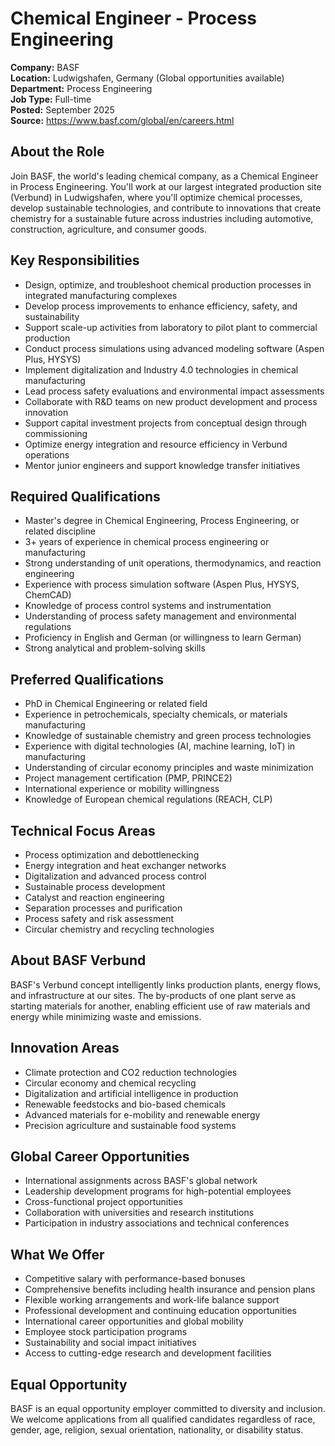 # Chemical Engineer - Process Engineering

**Company:** BASF  
**Location:** Ludwigshafen, Germany (Global opportunities available)  
**Department:** Process Engineering  
**Job Type:** Full-time  
**Posted:** September 2025  
**Source:** https://www.basf.com/global/en/careers.html

## About the Role

Join BASF, the world's leading chemical company, as a Chemical Engineer in Process Engineering. You'll work at our largest integrated production site (Verbund) in Ludwigshafen, where you'll optimize chemical processes, develop sustainable technologies, and contribute to innovations that create chemistry for a sustainable future across industries including automotive, construction, agriculture, and consumer goods.

## Key Responsibilities

- Design, optimize, and troubleshoot chemical production processes in integrated manufacturing complexes
- Develop process improvements to enhance efficiency, safety, and sustainability
- Support scale-up activities from laboratory to pilot plant to commercial production
- Conduct process simulations using advanced modeling software (Aspen Plus, HYSYS)
- Implement digitalization and Industry 4.0 technologies in chemical manufacturing
- Lead process safety evaluations and environmental impact assessments
- Collaborate with R&D teams on new product development and process innovation
- Support capital investment projects from conceptual design through commissioning
- Optimize energy integration and resource efficiency in Verbund operations
- Mentor junior engineers and support knowledge transfer initiatives

## Required Qualifications

- Master's degree in Chemical Engineering, Process Engineering, or related discipline
- 3+ years of experience in chemical process engineering or manufacturing
- Strong understanding of unit operations, thermodynamics, and reaction engineering
- Experience with process simulation software (Aspen Plus, HYSYS, ChemCAD)
- Knowledge of process control systems and instrumentation
- Understanding of process safety management and environmental regulations
- Proficiency in English and German (or willingness to learn German)
- Strong analytical and problem-solving skills

## Preferred Qualifications

- PhD in Chemical Engineering or related field
- Experience in petrochemicals, specialty chemicals, or materials manufacturing
- Knowledge of sustainable chemistry and green process technologies
- Experience with digital technologies (AI, machine learning, IoT) in manufacturing
- Understanding of circular economy principles and waste minimization
- Project management certification (PMP, PRINCE2)
- International experience or mobility willingness
- Knowledge of European chemical regulations (REACH, CLP)

## Technical Focus Areas

- Process optimization and debottlenecking
- Energy integration and heat exchanger networks
- Digitalization and advanced process control
- Sustainable process development
- Catalyst and reaction engineering
- Separation processes and purification
- Process safety and risk assessment
- Circular chemistry and recycling technologies

## About BASF Verbund

BASF's Verbund concept intelligently links production plants, energy flows, and infrastructure at our sites. The by-products of one plant serve as starting materials for another, enabling efficient use of raw materials and energy while minimizing waste and emissions.

## Innovation Areas

- Climate protection and CO2 reduction technologies
- Circular economy and chemical recycling
- Digitalization and artificial intelligence in production
- Renewable feedstocks and bio-based chemicals
- Advanced materials for e-mobility and renewable energy
- Precision agriculture and sustainable food systems

## Global Career Opportunities

- International assignments across BASF's global network
- Leadership development programs for high-potential employees
- Cross-functional project opportunities
- Collaboration with universities and research institutions
- Participation in industry associations and technical conferences

## What We Offer

- Competitive salary with performance-based bonuses
- Comprehensive benefits including health insurance and pension plans
- Flexible working arrangements and work-life balance support
- Professional development and continuing education opportunities
- International career opportunities and global mobility
- Employee stock participation programs
- Sustainability and social impact initiatives
- Access to cutting-edge research and development facilities

## Equal Opportunity

BASF is an equal opportunity employer committed to diversity and inclusion. We welcome applications from all qualified candidates regardless of race, gender, age, religion, sexual orientation, nationality, or disability status.